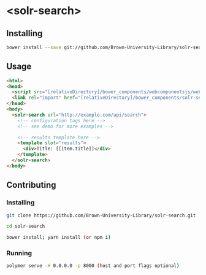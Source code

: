 # &lt;solr-search&gt;

## Installing

```bash
bower install --save git://github.com/Brown-University-Library/solr-search
```

## Usage

```html
<html>
<head>
  <script src="[relativeDirectory]/bower_components/webcomponentsjs/webcomponents-lite.js"></script>
  <link rel="import" href="[relativeDirectory]/bower_components/solr-search.html">
</head>
<body>
  <solr-search url="http://example.com/api/search">
    <!-- configuration tags here -->
    <!-- see demo for more examples -->

    <!-- results template here -->
    <template slot="results">
      <div>Title: [[item.title]]</div>
    </template>
  </solr-search>
</body>
```

## Contributing

### Installing

```bash
git clone https://github.com/Brown-University-Library/solr-search.git

cd solr-search

bower install; yarn install (or npm i)
```

### Running

```bash
polymer serve -H 0.0.0.0 -p 8000 (host and port flags optional)
```
